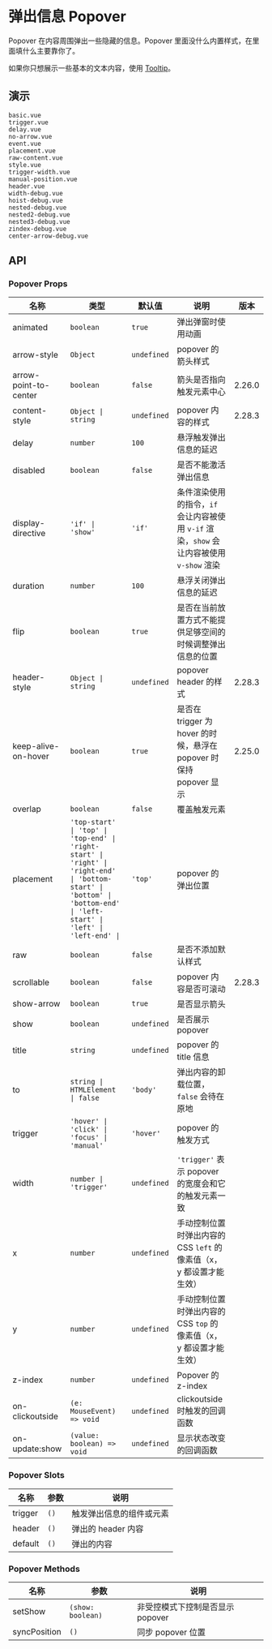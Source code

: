 # 弹出信息 Popover

Popover 在内容周围弹出一些隐藏的信息。Popover 里面没什么内置样式，在里面填什么主要靠你了。

如果你只想展示一些基本的文本内容，使用 [Tooltip](tooltip)。

## 演示

```demo
basic.vue
trigger.vue
delay.vue
no-arrow.vue
event.vue
placement.vue
raw-content.vue
style.vue
trigger-width.vue
manual-position.vue
header.vue
width-debug.vue
hoist-debug.vue
nested-debug.vue
nested2-debug.vue
nested3-debug.vue
zindex-debug.vue
center-arrow-debug.vue
```

## API

### Popover Props

| 名称 | 类型 | 默认值 | 说明 | 版本 |
| --- | --- | --- | --- | --- |
| animated | `boolean` | `true` | 弹出弹窗时使用动画 |  |
| arrow-style | `Object` | `undefined` | popover 的箭头样式 |  |
| arrow-point-to-center | `boolean` | `false` | 箭头是否指向触发元素中心 | 2.26.0 |
| content-style | `Object \| string` | `undefined` | popover 内容的样式 | 2.28.3 |
| delay | `number` | `100` | 悬浮触发弹出信息的延迟 |  |
| disabled | `boolean` | `false` | 是否不能激活弹出信息 |  |
| display-directive | `'if' \| 'show'` | `'if'` | 条件渲染使用的指令，`if` 会让内容被使用 `v-if` 渲染，`show` 会让内容被使用 `v-show` 渲染 |  |
| duration | `number` | `100` | 悬浮关闭弹出信息的延迟 |  |
| flip | `boolean` | `true` | 是否在当前放置方式不能提供足够空间的时候调整弹出信息的位置 |  |
| header-style | `Object \| string` | `undefined` | popover header 的样式 | 2.28.3 |
| keep-alive-on-hover | `boolean` | `true` | 是否在 trigger 为 hover 的时候，悬浮在 popover 时保持 popover 显示 | 2.25.0 |
| overlap | `boolean` | `false` | 覆盖触发元素 |  |
| placement | `'top-start' \| 'top' \| 'top-end' \| 'right-start' \| 'right' \| 'right-end' \| 'bottom-start' \| 'bottom' \| 'bottom-end' \| 'left-start' \| 'left' \| 'left-end' \| ` | `'top'` | popover 的弹出位置 |  |
| raw | `boolean` | `false` | 是否不添加默认样式 |  |
| scrollable | `boolean` | `false` | popover 内容是否可滚动 | 2.28.3 |
| show-arrow | `boolean` | `true` | 是否显示箭头 |  |
| show | `boolean` | `undefined` | 是否展示 popover |  |
| title | `string` | `undefined` | popover 的 title 信息 |  |
| to | `string \| HTMLElement \| false` | `'body'` | 弹出内容的卸载位置，`false` 会待在原地 |  |
| trigger | `'hover' \| 'click' \| 'focus' \| 'manual'` | `'hover'` | popover 的触发方式 |  |
| width | `number \| 'trigger'` | `undefined` | `'trigger'` 表示 popover 的宽度会和它的触发元素一致 |  |
| x | `number` | `undefined` | 手动控制位置时弹出内容的 CSS `left` 的像素值（x，y 都设置才能生效） |  |
| y | `number` | `undefined` | 手动控制位置时弹出内容的 CSS `top` 的像素值（x，y 都设置才能生效） |  |
| z-index | `number` | `undefined` | Popover 的 z-index |  |
| on-clickoutside | `(e: MouseEvent) => void` | `undefined` | clickoutside 时触发的回调函数 |  |
| on-update:show | `(value: boolean) => void` | `undefined` | 显示状态改变的回调函数 |  |

### Popover Slots

| 名称    | 参数 | 说明                     |
| ------- | ---- | ------------------------ |
| trigger | `()` | 触发弹出信息的组件或元素 |
| header  | `()` | 弹出的 header 内容       |
| default | `()` | 弹出的内容               |

### Popover Methods

| 名称         | 参数              | 说明                             |
| ------------ | ----------------- | -------------------------------- |
| setShow      | `(show: boolean)` | 非受控模式下控制是否显示 popover |
| syncPosition | `()`              | 同步 popover 位置                |
